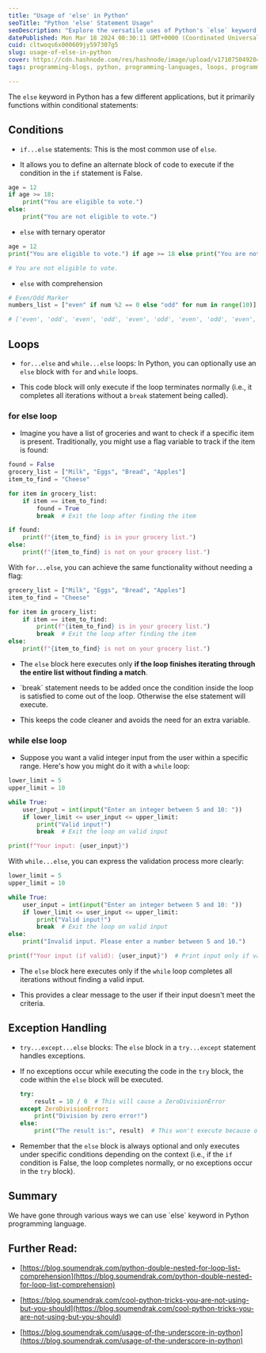 ```yaml
---
title: "Usage of 'else' in Python"
seoTitle: "Python 'else' Statement Usage"
seoDescription: "Explore the versatile uses of Python's `else` keyword in conditional statements, loops, and exception handling for cleaner, more efficient code"
datePublished: Mon Mar 18 2024 08:30:11 GMT+0000 (Coordinated Universal Time)
cuid: cltwoqs6x000609jy597307g5
slug: usage-of-else-in-python
cover: https://cdn.hashnode.com/res/hashnode/image/upload/v1710750492048/7697508e-d54b-4918-9dcc-c82272845c9d.png
tags: programming-blogs, python, programming-languages, loops, programming-tips, conditional-statement, exceptionhandling

---
```


The `else` keyword in Python has a few different applications, but it primarily functions within conditional statements:

## Conditions

* `if...else` statements: This is the most common use of `else`.
    
* It allows you to define an alternate block of code to execute if the condition in the `if` statement is False.
    

```python
age = 12
if age >= 18:
    print("You are eligible to vote.")
else:
    print("You are not eligible to vote.")
```

* `else` with ternary operator
    

```python
age = 12
print("You are eligible to vote.") if age >= 18 else print("You are not eligible to vote.")

# You are not eligible to vote.
```

* `else` with comprehension
    

```python
# Even/Odd Marker
numbers_list = ["even" if num %2 == 0 else "odd" for num in range(10)]

# ['even', 'odd', 'even', 'odd', 'even', 'odd', 'even', 'odd', 'even', 'odd']
```

## Loops

* `for...else` and `while...else` loops: In Python, you can optionally use an `else` block with `for` and `while` loops.
    
* This code block will only execute if the loop terminates normally (i.e., it completes all iterations without a `break` statement being called).
    

### for else loop

* Imagine you have a list of groceries and want to check if a specific item is present. Traditionally, you might use a flag variable to track if the item is found:
    

```python
found = False
grocery_list = ["Milk", "Eggs", "Bread", "Apples"]
item_to_find = "Cheese"

for item in grocery_list:
    if item == item_to_find:
        found = True
        break  # Exit the loop after finding the item

if found:
    print(f"{item_to_find} is in your grocery list.")
else:
    print(f"{item_to_find} is not on your grocery list.")
```

With `for...else`, you can achieve the same functionality without needing a flag:

```python
grocery_list = ["Milk", "Eggs", "Bread", "Apples"]
item_to_find = "Cheese"

for item in grocery_list:
    if item == item_to_find:
        print(f"{item_to_find} is in your grocery list.")
        break  # Exit the loop after finding the item
else:
    print(f"{item_to_find} is not on your grocery list.")
```

* The `else` block here executes only **if the loop finishes iterating through the entire list without finding a match**.
    
* \`break\` statement needs to be added once the condition inside the loop is satisfied to come out of the loop. Otherwise the else statement will execute.
    
* This keeps the code cleaner and avoids the need for an extra variable.
    

### while else loop

* Suppose you want a valid integer input from the user within a specific range. Here's how you might do it with a `while` loop:
    

```python
lower_limit = 5
upper_limit = 10

while True:
    user_input = int(input("Enter an integer between 5 and 10: "))
    if lower_limit <= user_input <= upper_limit:
        print("Valid input!")
        break  # Exit the loop on valid input

print(f"Your input: {user_input}")
```

With `while...else`, you can express the validation process more clearly:

```python
lower_limit = 5
upper_limit = 10

while True:
    user_input = int(input("Enter an integer between 5 and 10: "))
    if lower_limit <= user_input <= upper_limit:
        print("Valid input!")
        break  # Exit the loop on valid input
else:
    print("Invalid input. Please enter a number between 5 and 10.")

print(f"Your input (if valid): {user_input}")  # Print input only if valid
```

* The `else` block here executes only if the `while` loop completes all iterations without finding a valid input.
    
* This provides a clear message to the user if their input doesn't meet the criteria.
    

## Exception Handling

* `try...except...else` blocks: The `else` block in a `try...except` statement handles exceptions.
    
* If no exceptions occur while executing the code in the `try` block, the code within the `else` block will be executed.
    
    ```python
    try:
        result = 10 / 0  # This will cause a ZeroDivisionError
    except ZeroDivisionError:
        print("Division by zero error!")
    else:
        print("The result is:", result)  # This won't execute because of the exception
    ```
    
* Remember that the `else` block is always optional and only executes under specific conditions depending on the context (i.e., if the `if` condition is False, the loop completes normally, or no exceptions occur in the `try` block).
    

## Summary

We have gone through various ways we can use \`else\` keyword in Python programming language.

## Further Read:

* [https://blog.soumendrak.com/python-double-nested-for-loop-list-comprehension](https://blog.soumendrak.com/python-double-nested-for-loop-list-comprehension)
    
* [https://blog.soumendrak.com/cool-python-tricks-you-are-not-using-but-you-should](https://blog.soumendrak.com/cool-python-tricks-you-are-not-using-but-you-should)
    
* [https://blog.soumendrak.com/usage-of-the-underscore-in-python](https://blog.soumendrak.com/usage-of-the-underscore-in-python)